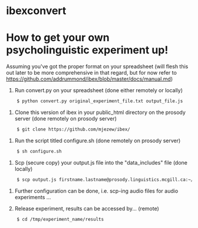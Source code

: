 # ibexconvert

# How to get your own psycholinguistic experiment up!
Assuming you've got the proper format on your spreadsheet (will flesh this out later to be more comprehensive in that regard, but for now refer to https://github.com/addrummond/ibex/blob/master/docs/manual.md)

1. Run convert.py on your spreadsheet (done either remotely or locally)

``` sh
    $ python convert.py original_experiment_file.txt output_file.js 
```

1. Clone this version of ibex in your public_html directory on the prosody server (done remotely on prosody server)

``` sh
    $ git clone https://github.com/mjezew/ibex/
```

1. Run the script titled configure.sh (done remotely on prosody server)

``` sh
    $ sh configure.sh
```

1. Scp (secure copy) your output.js file into the "data_includes" file (done locally)

``` sh
    $ scp output.js firstname.lastname@prosody.linguistics.mcgill.ca:~/public_html/experiment_name/data_includes
```

1. Further configuration can be done, i.e. scp-ing audio files for audio experiments
...

1. Release experiment, results can be accessed by... (remote)

``` sh
    $ cd /tmp/experiment_name/results
```







